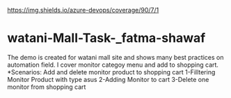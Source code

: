 https://img.shields.io/azure-devops/coverage/90/7/1
# watani-Mall-Task-_fatma-shawaf
The demo is created for watani mall site and shows many best practices on automation field.
I cover  monitor categoy menu and add to shopping cart.
*Scenarios:
Add and delete monitor product to shopping cart
1-Filltering Monitor Product with type asus
2-Adding Monitor to cart
3-Delete one monitor from shopping cart

